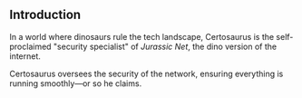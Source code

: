 ## Introduction

In a world where dinosaurs rule the tech landscape, Certosaurus is the self-proclaimed "security specialist" of *Jurassic Net*, the dino version of the internet. 

Certosaurus oversees the security of the network, ensuring everything is running smoothly—or so he claims.
